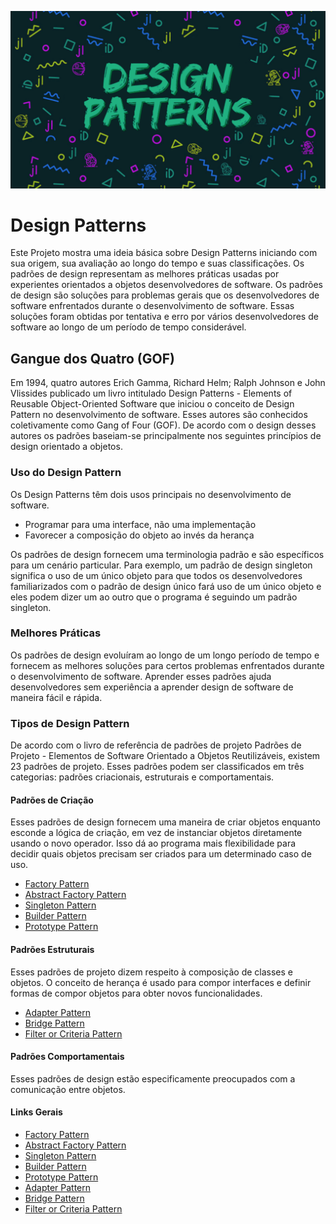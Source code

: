![Design Pattern](assets/header.png)

# Design Patterns

Este Projeto mostra uma ideia básica sobre Design Patterns iniciando com sua origem, sua avaliação ao longo do tempo e
suas classificações. Os padrões de design representam as melhores práticas usadas por experientes orientados a objetos
desenvolvedores de software. Os padrões de design são soluções para problemas gerais que os desenvolvedores de software
enfrentados durante o desenvolvimento de software. Essas soluções foram obtidas por tentativa e erro por vários
desenvolvedores de software ao longo de um período de tempo considerável.

## Gangue dos Quatro (GOF)

Em 1994, quatro autores Erich Gamma, Richard Helm; Ralph Johnson e John Vlissides publicado um livro intitulado Design
Patterns - Elements of Reusable Object-Oriented Software que iniciou o conceito de Design Pattern no desenvolvimento de
software. Esses autores são conhecidos coletivamente como Gang of Four (GOF). De acordo com o design desses autores os
padrões baseiam-se principalmente nos seguintes princípios de design orientado a objetos.

### Uso do Design Pattern

Os Design Patterns têm dois usos principais no desenvolvimento de software.

- Programar para uma interface, não uma implementação
- Favorecer a composição do objeto ao invés da herança

Os padrões de design fornecem uma terminologia padrão e são específicos para um cenário particular. Para exemplo, um
padrão de design singleton significa o uso de um único objeto para que todos os desenvolvedores familiarizados com o
padrão de design único fará uso de um único objeto e eles podem dizer um ao outro que o programa é seguindo um padrão
singleton.

### Melhores Práticas

Os padrões de design evoluíram ao longo de um longo período de tempo e fornecem as melhores soluções para certos
problemas enfrentados durante o desenvolvimento de software. Aprender esses padrões ajuda desenvolvedores sem
experiência a aprender design de software de maneira fácil e rápida.

### Tipos de Design Pattern

De acordo com o livro de referência de padrões de projeto Padrões de Projeto - Elementos de Software Orientado a Objetos
Reutilizáveis, existem 23 padrões de projeto. Esses padrões podem ser classificados em três categorias: padrões
criacionais, estruturais e comportamentais.

#### Padrões de Criação

Esses padrões de design fornecem uma maneira de criar objetos enquanto esconde a lógica de criação, em vez de instanciar
objetos diretamente usando o novo operador. Isso dá ao programa mais flexibilidade para decidir quais objetos precisam
ser criados para um determinado caso de uso.

- [Factory Pattern](factory/README.md)
- [Abstract Factory Pattern](abstractfactory/README.md)
- [Singleton Pattern](singleton/README.md)
- [Builder Pattern](builder/README.md)
- [Prototype Pattern](prototype/README.md)

#### Padrões Estruturais

Esses padrões de projeto dizem respeito à composição de classes e objetos. O conceito de herança é usado para compor
interfaces e definir formas de compor objetos para obter novos funcionalidades.

- [Adapter Pattern](adapter/README.md)
- [Bridge Pattern](bridge/README.md)
- [Filter or Criteria Pattern](filter/README.md)

#### Padrões Comportamentais

Esses padrões de design estão especificamente preocupados com a comunicação entre objetos.

#### Links Gerais

- [Factory Pattern](factory/README.md)
- [Abstract Factory Pattern](abstractfactory/README.md)
- [Singleton Pattern](singleton/README.md)
- [Builder Pattern](builder/README.md)
- [Prototype Pattern](prototype/README.md)
- [Adapter Pattern](adapter/README.md)
- [Bridge Pattern](bridge/README.md)
- [Filter or Criteria Pattern](filter/README.md)